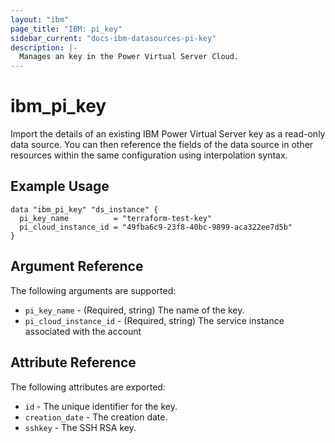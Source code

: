 ```yaml
---
layout: "ibm"
page_title: "IBM: pi_key"
sidebar_current: "docs-ibm-datasources-pi-key"
description: |-
  Manages an key in the Power Virtual Server Cloud.
---
```


# ibm\_pi_key

Import the details of an existing IBM Power Virtual Server key as a read-only data source. You can then reference the fields of the data source in other resources within the same configuration using interpolation syntax.

## Example Usage

```hcl
data "ibm_pi_key" "ds_instance" {
  pi_key_name          = "terraform-test-key"
  pi_cloud_instance_id = "49fba6c9-23f8-40bc-9899-aca322ee7d5b"
}
```

## Argument Reference

The following arguments are supported:

* `pi_key_name` - (Required, string) The name of the key.
* `pi_cloud_instance_id` - (Required, string) The service instance associated with the account

## Attribute Reference

The following attributes are exported:

* `id` - The unique identifier for the key.
* `creation_date` - The creation date.
* `sshkey` - The SSH RSA key.
